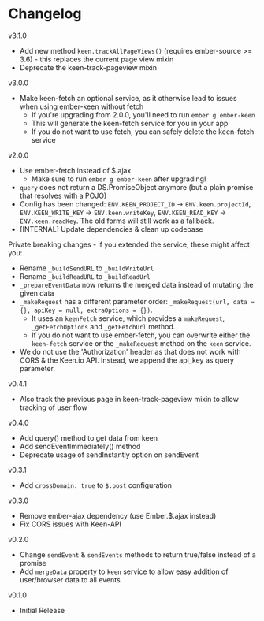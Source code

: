 # Changelog

v3.1.0

* Add new method `keen.trackAllPageViews()` (requires ember-source >= 3.6) - this replaces the current page view mixin
* Deprecate the keen-track-pageview mixin

v3.0.0

* Make keen-fetch an optional service, as it otherwise lead to issues when using ember-keen without fetch
  * If you're upgrading from 2.0.0, you'll need to run `ember g ember-keen`
  * This will generate the keen-fetch service for you in your app
  * If you do not want to use fetch, you can safely delete the keen-fetch service

v2.0.0

* Use ember-fetch instead of $.ajax 
  * Make sure to run `ember g ember-keen` after upgrading!
* `query` does not return a DS.PromiseObject anymore (but a plain promise that resolves with a POJO)
* Config has been changed: `ENV.KEEN_PROJECT_ID` -> `ENV.keen.projectId`, `ENV.KEEN_WRITE_KEY` -> `ENV.keen.writeKey`, `ENV.KEEN_READ_KEY` -> `ENV.keen.readKey`. The old forms will still work as a fallback. 
* [INTERNAL] Update dependencies & clean up codebase

Private breaking changes - if you extended the service, these might affect you:

* Rename `_buildSendURL` to `_buildWriteUrl`
* Rename `_buildReadURL` to `_buildReadUrl`
* `_prepareEventData` now returns the merged data instead of mutating the given data
* `_makeRequest` has a different parameter order: `_makeRequest(url, data = {}, apiKey = null, extraOptions = {})`.
  * It uses an `keenFetch` service, which provides a `makeRequest`, `_getFetchOptions` and `_getFetchUrl` method.
  * If you do not want to use ember-fetch, you can overwrite either the `keen-fetch` service or the `_makeRequest` method on the `keen` service. 
* We do not use the 'Authorization' header as that does not work with CORS & the Keen.io API. Instead, we append the api_key as query parameter.

v0.4.1

* Also track the previous page in keen-track-pageview mixin to allow tracking of user flow

v0.4.0

* Add query() method to get data from keen
* Add sendEventImmediately() method
* Deprecate usage of sendInstantly option on sendEvent

v0.3.1

* Add `crossDomain: true` to `$.post` configuration

v0.3.0

* Remove ember-ajax dependency (use Ember.$.ajax instead)
* Fix CORS issues with Keen-API

v0.2.0

* Change `sendEvent` & `sendEvents` methods to return true/false instead of a promise
* Add `mergeData` property to `keen` service to allow easy addition of user/browser data to all events

v0.1.0

* Initial Release
